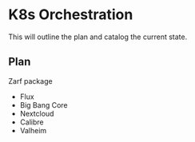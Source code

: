 # K8s Orchestration

This will outline the plan and catalog the current state.

## Plan
Zarf package
- Flux
- Big Bang Core
- Nextcloud
- Calibre
- Valheim